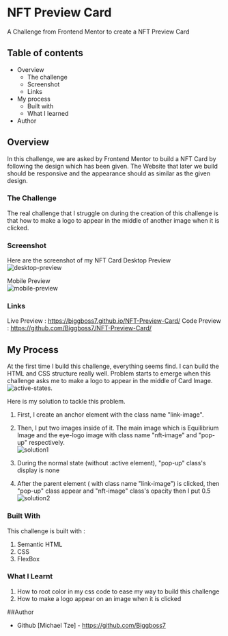 # NFT Preview Card
A Challenge from Frontend Mentor to create a NFT Preview Card

## Table of contents

- Overview
  - The challenge
  - Screenshot
  - Links
- My process
  - Built with
  - What I learned
- Author

## Overview
In this challenge, we are asked by Frontend Mentor to build a NFT Card by following the design which has been
given. The Website that later we build should be responsive and the appearance should as similar as the given
design.

### The Challenge
The real challenge that I struggle on during the creation of this challenge is that how to make a logo to
appear in the middle of another image when it is clicked. 

### Screenshot
Here are the screenshot of my NFT Card
Desktop Preview\
![desktop-preview](https://user-images.githubusercontent.com/105411073/177940836-95da3a9f-89e0-45fb-bce1-1dea7f470c62.png)

Mobile Preview\
![mobile-preview](https://user-images.githubusercontent.com/105411073/177940787-3f735deb-66fd-4fc4-911d-35b170983c43.png)

### Links 
Live Preview : https://biggboss7.github.io/NFT-Preview-Card/
Code Preview : https://github.com/Biggboss7/NFT-Preview-Card/

## My Process
At the first time I build this challenge, everything seems find. I can build the HTML and CSS structure really well.
Problem starts to emerge when this challenge asks me to make a logo to appear in the middle of Card Image. 
\
![active-states](https://user-images.githubusercontent.com/105411073/177942296-7305fae6-1c02-4061-80ef-f4ea06d45f9c.jpg).

Here is my solution to tackle this problem.
1. First, I create an anchor element <a> with the class name "link-image".
2. Then, I put two images inside of it. The main image which is Equilibrium Image and the eye-logo image with class name "nft-image" and "pop-up" respectively.
\
![solution1](https://user-images.githubusercontent.com/105411073/177944695-06aae4dc-f6a2-4a00-9e18-99b167095d66.png)

3. During the normal state (without :active element), "pop-up" class's display is none
4. After the parent element (<a> with class name "link-image") is clicked, then "pop-up" class appear and "nft-image" class's opacity then I put 0.5
\
![solution2](https://user-images.githubusercontent.com/105411073/177945423-62d620d3-789d-4616-8225-33015e264f7a.png)

### Built With
This challenge is built with :
1. Semantic HTML
2. CSS
3. FlexBox

### What I Learnt
1. How to root color in my css code to ease my way to build this challenge
2. How to make a logo appear on an image when it is clicked


##Author
- Github [Michael Tze] - https://github.com/Biggboss7
